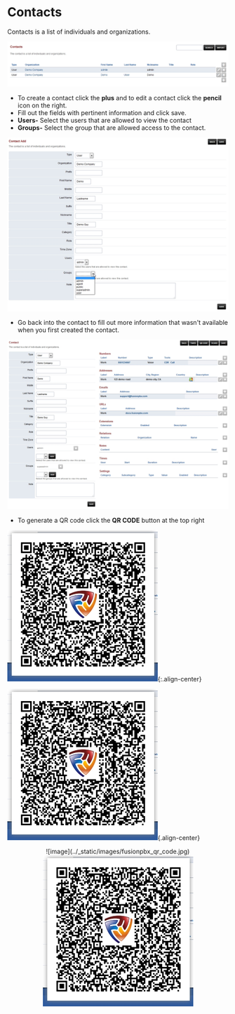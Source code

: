 # Contacts

Contacts is a list of individuals and organizations.

![image](../_static/images/fusionpbx_contacts.jpg)

-   To create a contact click the **plus** and to edit a contact click
    the **pencil** icon on the right.
-   Fill out the fields with pertinent information and click save.
-   **Users-** Select the users that are allowed to view the contact
-   **Groups-** Select the group that are allowed access to the contact.

![image](../_static/images/fusionpbx_contacts1.jpg)

-   Go back into the contact to fill out more information that wasn\'t
    available when you first created the contact.

![image](../_static/images/fusionpbx_contacts2.jpg)

-   To generate a QR code click the **QR CODE** button at the top right

![image](../_static/images/fusionpbx_qr_code.jpg){:.align-center}

![image](../_static/images/fusionpbx_qr_code.jpg){.align-center}

<div style="text-align: center;">
![image](../_static/images/fusionpbx_qr_code.jpg)
</div>

<div style="text-align: center;">
  <img src="../_static/images/fusionpbx_qr_code.jpg" alt="image">
</div>
